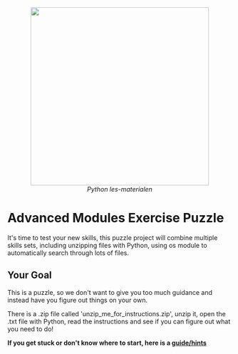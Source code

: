 <center>
    <img src='https://intecbrussel.be/img/logo3.png' width='400px' height='auto'/>
    <br/>
    <em>Python les-materialen</em>
</center>

# Advanced Modules Exercise Puzzle

It's time to test your new skills, this puzzle project will combine multiple skills sets, including unzipping files with Python, using os module to automatically search through lots of files.

## Your Goal

This is a puzzle, so we don't want to give you too much guidance and instead have you figure out things on your own.

There is a .zip file called 'unzip_me_for_instructions.zip', unzip it, open the .txt file with Python, read the instructions and see if you can figure out what you need to do!

**If you get stuck or don't know where to start, here is a [guide/hints](https://docs.google.com/document/d/1JxydUr4n4fSR0EwwuwT-aHia-yPK6r-oTBuVT2sqheo/edit?usp=sharing)**
